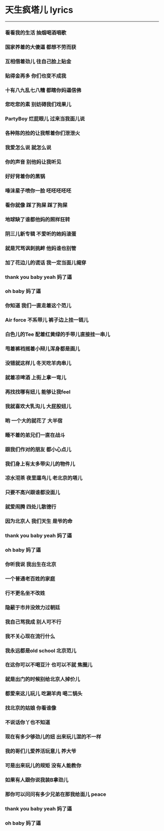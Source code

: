 # 天生疯塔儿 lyrics

----
### 看看我的生活 抽烟喝酒唱歌
### 国家养着的大傻逼 都想不劳而获
### 互相借着劲儿 往自己脸上贴金
### 
### 贴得金再多 你们也变不成我
### 十有八九乱七八糟 都瞎你妈逼信佛
### 您吃您的素 别妨碍我们戏果儿
### PartyBoy 烂屁眼儿 过来当我面儿说
### 各种陈的捡的让我帮着你们泄泄火
### 我爱怎么说 就怎么说
### 你的声音 别他妈让我听见
### 好好背着你的黑锅
### 唾沫星子喷你一脸 呸呸呸呸呸
### 看你就像 踩了狗屎 踩了狗屎
### 地球缺了谁都他妈的照样狂转
### 阴三儿新专辑 不爱听的她妈滚蛋
### 就是咒骂讽刺挑衅 他妈谁也别管
### 加了花边儿的谎话 我一定当面儿揭穿
### thank you baby yeah 妈了逼
### oh baby 妈了逼
### 
### 你知道 我们一直走着这个范儿
### Air force 不系带儿 裤子边上挂一链儿
### 白色儿的Tee 配着红黄绿的手带儿直接挂一串儿
### 甩着裤裆摇着小辩儿浑身都是画儿
### 没错就这样儿 冬天吃羊肉串儿
### 就着凉啤酒 上街上拿一弯儿
### 再找找哪有妞儿 能够让我feel
### 我就喜欢大乳沟儿 大屁股妞儿
### 哟 一个大的就花了 大半宿
### 睡不着的弟兄们一直在战斗
### 跟我们作对的朋友 都小心点儿
### 我们身上有太多带尖儿的物件儿
### 凉水沏茶 夜里遛鸟儿 老北京的塔儿
### 只要不高兴跟谁都没面儿
### 就爱闹腾 四处儿散德行
### 因为北京人 我们天生 是爷的命
### thank you baby yeah 妈了逼
### oh baby 妈了逼
### 
### 你听我说 我出生在北京
### 一个普通老百姓的家庭
### 行不更名坐不改姓
### 隐蔽于市井没效力过朝廷
### 我自己骂我成 别人可不行
### 我不关心现在流行什么
### 我永远都是old school 北京范儿
### 在这你可以不喝豆汁 也可以不就 焦圈儿
### 就是出门的时候别给北京人掉价儿
### 都爱来这儿玩儿 吃涮羊肉 喝二锅头
### 找北京的姑娘 你看谁像
### 不说话你丫也不知道
### 现在有多少够劲儿的妞 出来玩儿混的不一样
### 我的哥们儿爱养活玩意儿 养大爷
### 可是出来玩儿的规矩 没有人能教你
### 如果有人跟你说我装B拿劲儿
### 那你可以问问有多少兄弟在那我给面儿 peace
### thank you baby yeah 妈了逼
### oh baby 妈了逼
